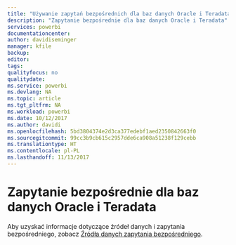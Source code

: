 ```yaml
---
title: "Używanie zapytań bezpośrednich dla baz danych Oracle i Teradata w usłudze Power BI"
description: "Zapytanie bezpośrednie dla baz danych Oracle i Teradata"
services: powerbi
documentationcenter: 
author: davidiseminger
manager: kfile
backup: 
editor: 
tags: 
qualityfocus: no
qualitydate: 
ms.service: powerbi
ms.devlang: NA
ms.topic: article
ms.tgt_pltfrm: NA
ms.workload: powerbi
ms.date: 10/12/2017
ms.author: davidi
ms.openlocfilehash: 5bd3804374e2d3ca377edebf1aed2350842663f0
ms.sourcegitcommit: 99cc3b9cb615c2957dde6ca908a51238f129cebb
ms.translationtype: HT
ms.contentlocale: pl-PL
ms.lasthandoff: 11/13/2017
---
```

# <a name="directquery-for-oracle-and-teradata-databases"></a>Zapytanie bezpośrednie dla baz danych Oracle i Teradata
Aby uzyskać informacje dotyczące źródeł danych i zapytania bezpośredniego, zobacz [Źródła danych zapytania bezpośredniego](desktop-directquery-data-sources.md).

